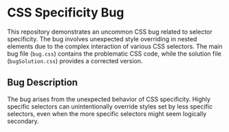 # CSS Specificity Bug

This repository demonstrates an uncommon CSS bug related to selector specificity.  The bug involves unexpected style overriding in nested elements due to the complex interaction of various CSS selectors. The main bug file (`bug.css`) contains the problematic CSS code, while the solution file (`bugSolution.css`) provides a corrected version.

## Bug Description

The bug arises from the unexpected behavior of CSS specificity. Highly specific selectors can unintentionally override styles set by less specific selectors, even when the more specific selectors might seem logically secondary.